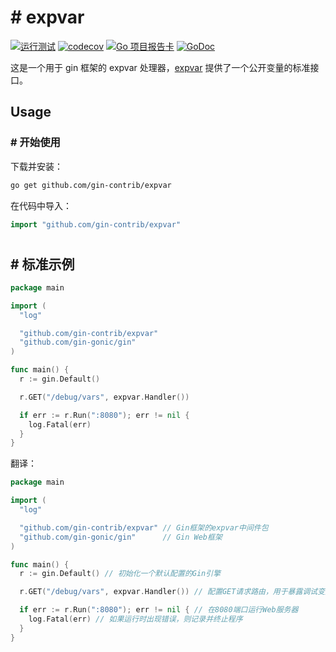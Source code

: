 # # expvar

[![运行测试](https://github.com/gin-contrib/expvar/actions/workflows/go.yml/badge.svg?branch=master)](https://github.com/gin-contrib/expvar/actions/workflows/go.yml)
[![codecov](https://codecov.io/gh/gin-contrib/expvar/branch/master/graph/badge.svg)](https://codecov.io/gh/gin-contrib/expvar)
[![Go 项目报告卡](https://goreportcard.com/badge/github.com/gin-contrib/expvar)](https://goreportcard.com/report/github.com/gin-contrib/expvar)
[![GoDoc](https://godoc.org/github.com/gin-contrib/expvar?status.svg)](https://godoc.org/github.com/gin-contrib/expvar)

这是一个用于 gin 框架的 expvar 处理器，[expvar](https://golang.org/pkg/expvar/) 提供了一个公开变量的标准接口。
## Usage

### # 开始使用

下载并安装：

```sh
go get github.com/gin-contrib/expvar
```

在代码中导入：

```go
import "github.com/gin-contrib/expvar"
```

#
## # 标准示例

```go
package main

import (
  "log"

  "github.com/gin-contrib/expvar"
  "github.com/gin-gonic/gin"
)

func main() {
  r := gin.Default()

  r.GET("/debug/vars", expvar.Handler())

  if err := r.Run(":8080"); err != nil {
    log.Fatal(err)
  }
}
```

翻译：

```go
package main

import (
  "log"

  "github.com/gin-contrib/expvar" // Gin框架的expvar中间件包
  "github.com/gin-gonic/gin"      // Gin Web框架
)

func main() {
  r := gin.Default() // 初始化一个默认配置的Gin引擎

  r.GET("/debug/vars", expvar.Handler()) // 配置GET请求路由，用于暴露调试变量信息

  if err := r.Run(":8080"); err != nil { // 在8080端口运行Web服务器
    log.Fatal(err) // 如果运行时出现错误，则记录并终止程序
  }
}
```
